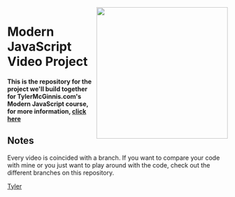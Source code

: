 <img src="https://tylermcginnis.com/tylermcginnis_glasses-300.png" width="300" align="right">

Modern JavaScript Video Project
========

#### This is the repository for the project we'll build together for TylerMcGinnis.com's Modern JavaScript course, for more information, [click here](https://tylermcginnis.com)

## Notes
Every video is coincided with a branch. If you want to compare your code with mine or you just want to play around with the code, check out the different branches on this repository.

[Tyler](https://twitter.com/tylermcginnis33)
